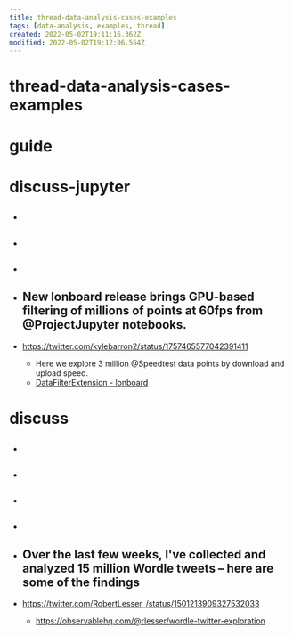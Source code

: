 ```yaml
---
title: thread-data-analysis-cases-examples
tags: [data-analysis, examples, thread]
created: 2022-05-02T19:11:16.362Z
modified: 2022-05-02T19:12:06.564Z
---
```


# thread-data-analysis-cases-examples

# guide

# discuss-jupyter
- ## 

- ## 

- ## 

- ## New lonboard release brings GPU-based filtering of millions of points at 60fps from @ProjectJupyter notebooks. 
- https://twitter.com/kylebarron2/status/1757465577042391411
  - Here we explore 3 million @Speedtest data points by download and upload speed.
  - [DataFilterExtension - lonboard](https://developmentseed.org/lonboard/latest/examples/data-filter-extension/)

# discuss
- ## 

- ## 

- ## 

- ## 

- ## Over the last few weeks, I've collected and analyzed 15 million Wordle tweets – here are some of the findings
- https://twitter.com/RobertLesser_/status/1501213909327532033
  - https://observablehq.com/@rlesser/wordle-twitter-exploration
